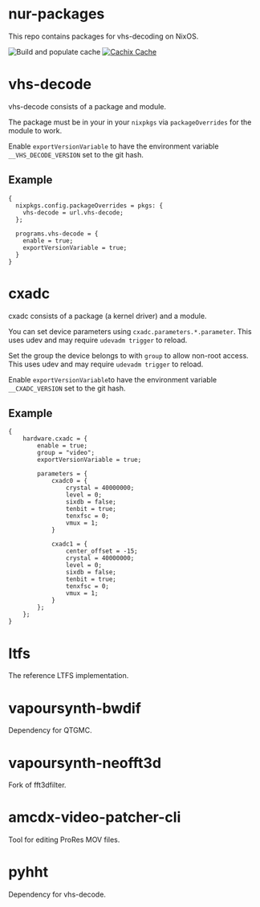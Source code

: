 # nur-packages
This repo contains packages for vhs-decoding on NixOS.

![Build and populate cache](https://github.com/JuniorISAJitterbug/nur-packages/workflows/Build%20and%20populate%20cache/badge.svg)
[![Cachix Cache](https://img.shields.io/badge/cachix-jitterbug-blue.svg)](https://jitterbug.cachix.org)


# vhs-decode
vhs-decode consists of a package and module.

The package must be in your in your `nixpkgs` via `packageOverrides` for the module to work.

Enable `exportVersionVariable` to have the environment variable `__VHS_DECODE_VERSION` set to the git hash.

## Example
```
{
  nixpkgs.config.packageOverrides = pkgs: {
    vhs-decode = url.vhs-decode;
  };

  programs.vhs-decode = {
    enable = true;
    exportVersionVariable = true;
  }
}
```

# cxadc
cxadc consists of a package (a kernel driver) and a module.

You can set device parameters using `cxadc.parameters.*.parameter`. This uses udev and may require `udevadm trigger` to reload.

Set the group the device belongs to with `group` to allow non-root access. This uses udev and may require `udevadm trigger` to reload.

Enable `exportVersionVariable`to have the environment variable `__CXADC_VERSION` set to the git hash.

## Example
```
{
    hardware.cxadc = {
        enable = true;
        group = "video";
        exportVersionVariable = true;

        parameters = {
            cxadc0 = {
                crystal = 40000000;
                level = 0;
                sixdb = false;
                tenbit = true;
                tenxfsc = 0;
                vmux = 1;
            }

            cxadc1 = {
                center_offset = -15;
                crystal = 40000000;
                level = 0;
                sixdb = false;
                tenbit = true;
                tenxfsc = 0;
                vmux = 1;
            }
        };
    };
}
```

# ltfs
The reference LTFS implementation.

# vapoursynth-bwdif
Dependency for QTGMC.

# vapoursynth-neofft3d
Fork of fft3dfilter.

# amcdx-video-patcher-cli
Tool for editing ProRes MOV files.

# pyhht
Dependency for vhs-decode.